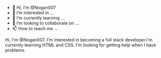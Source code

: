 - 👋 Hi, I’m @Nogan007
- 👀 I’m interested in ...
- 🌱 I’m currently learning ...
- 💞️ I’m looking to collaborate on ...
- 📫 How to reach me ...

<!---
Nogan007/Nogan007 is a ✨ special ✨ repository because its `README.md` (this file) appears on your GitHub profile.
You can click the Preview link to take a look at your changes.
--->
Hi, I'm @Nogan007. I'm interested in becoming a full stack developer.i'm currently learning HTML and CSS. I'm looking for getting help when I have problems.
